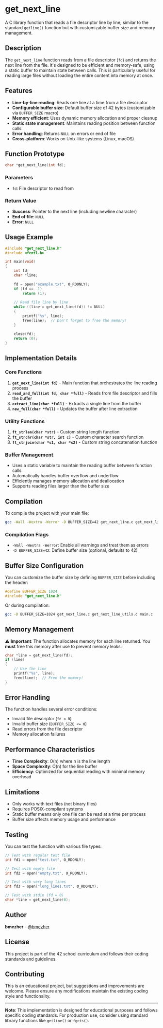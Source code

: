 # get_next_line

A C library function that reads a file descriptor line by line, similar to the standard `getline()` function but with customizable buffer size and memory management.

## Description

The `get_next_line` function reads from a file descriptor (`fd`) and returns the next line from the file. It's designed to be efficient and memory-safe, using a static buffer to maintain state between calls. This is particularly useful for reading large files without loading the entire content into memory at once.

## Features

- **Line-by-line reading**: Reads one line at a time from a file descriptor
- **Configurable buffer size**: Default buffer size of 42 bytes (customizable via `BUFFER_SIZE` macro)
- **Memory efficient**: Uses dynamic memory allocation and proper cleanup
- **Static state management**: Maintains reading position between function calls
- **Error handling**: Returns `NULL` on errors or end of file
- **Cross-platform**: Works on Unix-like systems (Linux, macOS)

## Function Prototype

```c
char *get_next_line(int fd);
```

### Parameters
- `fd`: File descriptor to read from

### Return Value
- **Success**: Pointer to the next line (including newline character)
- **End of file**: `NULL`
- **Error**: `NULL`

## Usage Example

```c
#include "get_next_line.h"
#include <fcntl.h>

int main(void)
{
    int fd;
    char *line;
    
    fd = open("example.txt", O_RDONLY);
    if (fd == -1)
        return (1);
    
    // Read file line by line
    while ((line = get_next_line(fd)) != NULL)
    {
        printf("%s", line);
        free(line);  // Don't forget to free the memory!
    }
    
    close(fd);
    return (0);
}
```

## Implementation Details

### Core Functions

1. **`get_next_line(int fd)`** - Main function that orchestrates the line reading process
2. **`read_and_full(int fd, char *full)`** - Reads from file descriptor and fills the buffer
3. **`extract_line(char *full)`** - Extracts a single line from the buffer
4. **`new_full(char *full)`** - Updates the buffer after line extraction

### Utility Functions

1. **`ft_strlen(char *str)`** - Custom string length function
2. **`ft_strchr(char *str, int c)`** - Custom character search function
3. **`ft_strjoin(char *s1, char *s2)`** - Custom string concatenation function

### Buffer Management

- Uses a static variable to maintain the reading buffer between function calls
- Automatically handles buffer overflow and underflow
- Efficiently manages memory allocation and deallocation
- Supports reading files larger than the buffer size

## Compilation

To compile the project with your main file:

```bash
gcc -Wall -Wextra -Werror -D BUFFER_SIZE=42 get_next_line.c get_next_line_utils.c your_main.c -o your_program
```

### Compilation Flags

- `-Wall -Wextra -Werror`: Enable all warnings and treat them as errors
- `-D BUFFER_SIZE=42`: Define buffer size (optional, defaults to 42)

## Buffer Size Configuration

You can customize the buffer size by defining `BUFFER_SIZE` before including the header:

```c
#define BUFFER_SIZE 1024
#include "get_next_line.h"
```

Or during compilation:

```bash
gcc -D BUFFER_SIZE=1024 get_next_line.c get_next_line_utils.c main.c
```

## Memory Management

⚠️ **Important**: The function allocates memory for each line returned. You **must** free this memory after use to prevent memory leaks:

```c
char *line = get_next_line(fd);
if (line)
{
    // Use the line
    printf("%s", line);
    free(line);  // Free the memory!
}
```

## Error Handling

The function handles several error conditions:

- Invalid file descriptor (`fd < 0`)
- Invalid buffer size (`BUFFER_SIZE <= 0`)
- Read errors from the file descriptor
- Memory allocation failures

## Performance Characteristics

- **Time Complexity**: O(n) where n is the line length
- **Space Complexity**: O(n) for the line buffer
- **Efficiency**: Optimized for sequential reading with minimal memory overhead

## Limitations

- Only works with text files (not binary files)
- Requires POSIX-compliant systems
- Static buffer means only one file can be read at a time per process
- Buffer size affects memory usage and performance

## Testing

You can test the function with various file types:

```c
// Test with regular text file
int fd1 = open("test.txt", O_RDONLY);

// Test with empty file
int fd2 = open("empty.txt", O_RDONLY);

// Test with very long lines
int fd3 = open("long_lines.txt", O_RDONLY);

// Test with stdin (fd = 0)
char *line = get_next_line(0);
```

## Author

**bmezher** - [@bmezher](https://github.com/bmezher)

## License

This project is part of the 42 school curriculum and follows their coding standards and guidelines.

## Contributing

This is an educational project, but suggestions and improvements are welcome. Please ensure any modifications maintain the existing coding style and functionality.

---

**Note**: This implementation is designed for educational purposes and follows specific coding standards. For production use, consider using standard library functions like `getline()` or `fgets()`.
